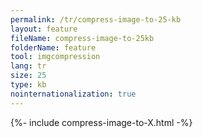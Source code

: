 ```yaml
---
permalink: /tr/compress-image-to-25-kb
layout: feature
fileName: compress-image-to-25kb
folderName: feature
tool: imgcompression
lang: tr
size: 25
type: kb
nointernationalization: true
---
```

{%- include compress-image-to-X.html -%}
      